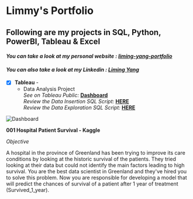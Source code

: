 
# Limmy's Portfolio
## Following are my projects in SQL, Python, PowerBI, Tableau & Excel <br />
#### *You can take a look at my personal website : [liming-yang-portfolio](https://liming-yang-portfolio.framer.ai/)* <br />
#### *You can also take a look at my Linkedin : [Liming Yang](https://www.linkedin.com/in/limmyyang-22117a1b4/)* <br />

- [x] **Tableau** - 
  -   Data Analysis Project<br />
  *See on Tableau Public:* **[Dashboard](https://public.tableau.com/views/InstagramCloneDataAnalysisDashboard/InstagramCloneDataAnalysisDashboard?:language=en-US&:display_count=n&:origin=viz_share_link)**<br />
*Review the Data Insertion SQL Script:* **[HERE](https://github.com/PriyankaJhaTheAnalyst/DataAnalystPortfolioProjects/blob/main/Instagram%20Clone%20SQL%20-%20Database%20%26%20Inserting%20Data.sql)**<br />
*Review the Data Exploration SQL Script:* **[HERE](https://github.com/PriyankaJhaTheAnalyst/DataAnalystPortfolioProjects/blob/main/Instagram%20Clone%20SQL%20-%20Exploratory%20Data%20Analysis.sql)**<br />

![Dashboard](    )


**001 Hospital Patient Survival - Kaggle**

*Objective*

A hospital in the province of Greenland has been trying to improve its care conditions by looking at the historic survival of the patients. They tried looking at their data but could not identify the main factors leading to high survival. You are the best data scientist in Greenland and they've hired you to solve this problem. Now you are responsible for developing a model that will predict the chances of survival of a patient after 1 year of treatment (Survived_1_year).


